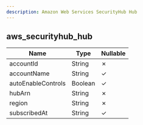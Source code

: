 ```yaml
---
description: Amazon Web Services SecurityHub Hub
---
```

aws_securityhub_hub
-------------------

| **Name**           | **Type** | **Nullable** |
| ------------------ | -------- | ------------ |
| accountId          | String   | &cross;      |
| accountName        | String   | &check;      |
| autoEnableControls | Boolean  | &check;      |
| hubArn             | String   | &cross;      |
| region             | String   | &cross;      |
| subscribedAt       | String   | &check;      |

